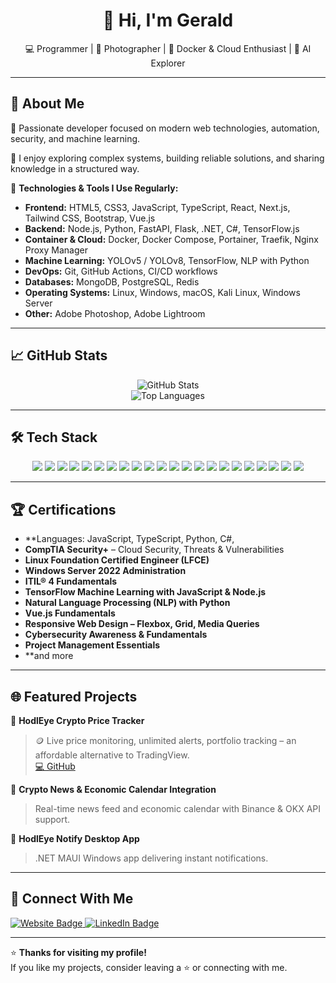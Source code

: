 <h1 align="center">👋 Hi, I'm Gerald</h1>
<p align="center">
  💻 Programmer | 📸 Photographer | 🐳 Docker & Cloud Enthusiast | 🤖 AI Explorer

</p>

---

## 🚀 About Me


🔹 Passionate developer focused on modern web technologies, automation, security, and machine learning.

🔹 I enjoy exploring complex systems, building reliable solutions, and sharing knowledge in a structured way.

🔹 **Technologies & Tools I Use Regularly:**

- **Frontend:** HTML5, CSS3, JavaScript, TypeScript, React, Next.js, Tailwind CSS, Bootstrap, Vue.js
- **Backend:** Node.js, Python, FastAPI, Flask, .NET, C#, TensorFlow.js
- **Container & Cloud:** Docker, Docker Compose, Portainer, Traefik, Nginx Proxy Manager
- **Machine Learning:** YOLOv5 / YOLOv8, TensorFlow, NLP with Python
- **DevOps:** Git, GitHub Actions, CI/CD workflows
- **Databases:** MongoDB, PostgreSQL, Redis
- **Operating Systems:** Linux, Windows, macOS, Kali Linux, Windows Server
- **Other:** Adobe Photoshop, Adobe Lightroom


---

## 📈 GitHub Stats

<p align="center">
  <img src="https://github-readme-stats.vercel.app/api?username=Gerald-Ha&show_icons=true&theme=radical" alt="GitHub Stats" />
  <br/>
  <img src="https://github-readme-stats.vercel.app/api/top-langs/?username=Gerald-Ha&layout=compact&theme=radical" alt="Top Languages" />
</p>


---

## 🛠️ Tech Stack
<div align="center">
<p>
<div align="center">
<p>
  <img src="https://img.shields.io/badge/-HTML5-E34F26?style=for-the-badge&logo=html5&logoColor=white" />
  <img src="https://img.shields.io/badge/-CSS3-1572B6?style=for-the-badge&logo=css3&logoColor=white" />
  <img src="https://img.shields.io/badge/-JavaScript-F7DF1E?style=for-the-badge&logo=javascript&logoColor=black" />
  <img src="https://img.shields.io/badge/-TypeScript-3178C6?style=for-the-badge&logo=typescript&logoColor=white" />
  <img src="https://img.shields.io/badge/-Python-3776AB?style=for-the-badge&logo=python&logoColor=white" />
  <img src="https://img.shields.io/badge/-C%23-239120?style=for-the-badge&logo=c-sharp&logoColor=white" />
  <img src="https://img.shields.io/badge/-React-20232A?style=for-the-badge&logo=react&logoColor=61DAFB" />
  <img src="https://img.shields.io/badge/-Next.js-000000?style=for-the-badge&logo=next.js&logoColor=white" />
  <img src="https://img.shields.io/badge/-Vue.js-4FC08D?style=for-the-badge&logo=vue.js&logoColor=white" />
  <img src="https://img.shields.io/badge/-Node.js-339933?style=for-the-badge&logo=node.js&logoColor=white" />
  <img src="https://img.shields.io/badge/-TensorFlow-F6C026?style=for-the-badge&logo=tensorflow&logoColor=white" />
  <img src="https://img.shields.io/badge/-Docker-2496ED?style=for-the-badge&logo=docker&logoColor=white" />
  <img src="https://img.shields.io/badge/-MongoDB-47A248?style=for-the-badge&logo=mongodb&logoColor=white" />
  <img src="https://img.shields.io/badge/-PostgreSQL-336791?style=for-the-badge&logo=postgresql&logoColor=white" />
  <img src="https://img.shields.io/badge/-Redis-DC382D?style=for-the-badge&logo=redis&logoColor=white" />
  <img src="https://img.shields.io/badge/-Git-F05032?style=for-the-badge&logo=git&logoColor=white" />
  <img src="https://img.shields.io/badge/-Linux-FCC624?style=for-the-badge&logo=linux&logoColor=black" />
  <img src="https://img.shields.io/badge/-Windows-0078D6?style=for-the-badge&logo=windows&logoColor=white" />
  <img src="https://img.shields.io/badge/-macOS-000000?style=for-the-badge&logo=apple&logoColor=white" />
  <img src="https://img.shields.io/badge/-Bootstrap-7952B3?style=for-the-badge&logo=bootstrap&logoColor=white" />
  <img src="https://img.shields.io/badge/-Adobe%20Photoshop-31A8FF?style=for-the-badge&logo=adobe-photoshop&logoColor=white" />
  <img src="https://img.shields.io/badge/-Adobe%20Lightroom-31A8FF?style=for-the-badge&logo=adobe-lightroom&logoColor=white" />
</p>
</div>


</p>
</div>

---

## 🏆 Certifications

- **Languages: JavaScript, TypeScript, Python, C#, 
- **CompTIA Security+** – Cloud Security, Threats & Vulnerabilities
- **Linux Foundation Certified Engineer (LFCE)**
- **Windows Server 2022 Administration**
- **ITIL® 4 Fundamentals**
- **TensorFlow Machine Learning with JavaScript & Node.js**
- **Natural Language Processing (NLP) with Python**
- **Vue.js Fundamentals**
- **Responsive Web Design – Flexbox, Grid, Media Queries**
- **Cybersecurity Awareness & Fundamentals**
- **Project Management Essentials**
- **and more

---


## 🌐 Featured Projects

📌 **HodlEye Crypto Price Tracker**  
> 🪙 Live price monitoring, unlimited alerts, portfolio tracking – an affordable alternative to TradingView.  
 [💻 GitHub](https://github.com/Gerald-Ha/HodlEye-Crypto-Price-Tracker)

📌 **Crypto News & Economic Calendar Integration**  
> Real-time news feed and economic calendar with Binance & OKX API support.

📌 **HodlEye Notify Desktop App**  
> .NET MAUI Windows app delivering instant notifications.

---

## 🔗 Connect With Me

<p >
  <a href="https://gerald-hasani.com/">
    <img src="https://img.shields.io/badge/Website-gerald--hasani.com-0A66C2?style=for-the-badge&logo=Google-Chrome&logoColor=white" alt="Website Badge" />
  </a>
  <a href="https://www.linkedin.com/in/gerald-hasani/">
    <img src="https://img.shields.io/badge/LinkedIn-Gerald%20Hasani-0A66C2?style=for-the-badge&logo=linkedin&logoColor=white" alt="LinkedIn Badge" />
  </a>
</p>

---

⭐ **Thanks for visiting my profile!**  
If you like my projects, consider leaving a ⭐ or connecting with me.
